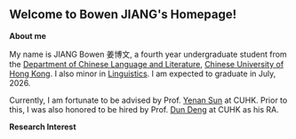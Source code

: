 Welcome to Bowen JIANG's Homepage!
---

**About me**


My name is JIANG Bowen 姜博文, a fourth year undergraduate student from the [Department of Chinese Language and Literature](https://www.chi.cuhk.edu.hk), [Chinese University of Hong Kong](https://www.cuhk.edu.hk/english/index.html). I also minor in [Linguistics](https://ling.cuhk.edu.hk). I am expected to graduate in July, 2026.

Currently, I am fortunate to be advised by Prof. [Yenan Sun](https://yenan09.github.io) at CUHK. Prior to this, I was also honored to be hired by Prof. [Dun Deng](https://www.chi.cuhk.edu.hk/profile/prof-deng-dun/) at CUHK as his RA.


**Research Interest**


